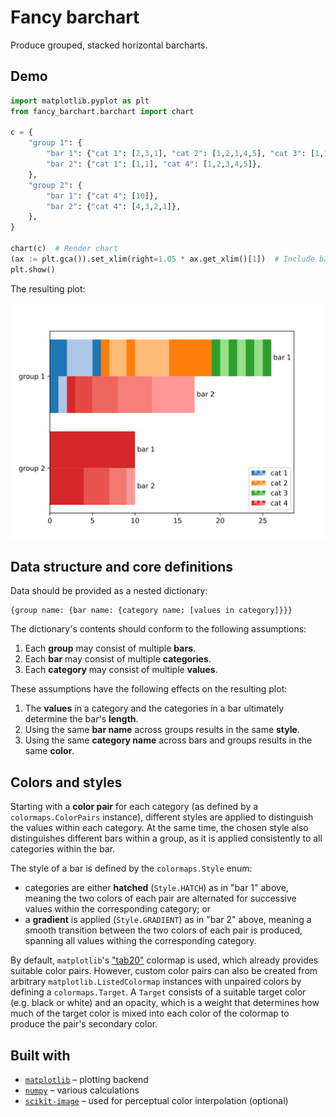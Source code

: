# Fancy barchart

Produce grouped, stacked horizontal barcharts.

## Demo

```python
import matplotlib.pyplot as plt
from fancy_barchart.barchart import chart

c = {
    "group 1": {
        "bar 1": {"cat 1": [2,3,1], "cat 2": [1,2,1,4,5], "cat 3": [1,1,1,1,1,1,1]},
        "bar 2": {"cat 1": [1,1], "cat 4": [1,2,3,4,5]},
    },
    "group 2": {
        "bar 1": {"cat 4": [10]},
        "bar 2": {"cat 4": [4,3,2,1]},
    },
}

chart(c)  # Render chart
(ax := plt.gca()).set_xlim(right=1.05 * ax.get_xlim()[1])  # Include bar 1's label
plt.show()
```
The resulting plot:

![resulting chart](resources/pics/sample_chart.svg)

## Data structure and core definitions

Data should be provided as a nested dictionary:
```text
{group name: {bar name: {category name: [values in category]}}}
```

The dictionary's contents should conform to the following assumptions:

1. Each **group** may consist of multiple **bars**.
2. Each **bar** may consist of multiple **categories**.
3. Each **category** may consist of multiple **values**.

These assumptions have the following effects on the resulting plot:

1. The **values** in a category and the categories in a bar ultimately determine the bar's **length**.
2. Using the same **bar name** across groups results in the same **style**.
3. Using the same **category name** across bars and groups results in the same **color**.

## Colors and styles

Starting with a **color pair** for each category (as defined by a `colormaps.ColorPairs` instance), different
styles are applied to distinguish the values within each category. At the same time, the chosen style also distinguishes
different bars within a group, as it is applied consistently to all categories within the bar.

The style of a bar is defined by the `colormaps.Style` enum: 

* categories are either **hatched** (`Style.HATCH`) as in "bar 1" above, meaning the two colors of each pair are
  alternated for successive values within the corresponding category; or
* a **gradient** is applied (`Style.GRADIENT`) as in "bar 2" above, meaning a smooth transition between the two colors
  of each pair is produced, spanning all values withing the corresponding category.

By default, `matplotlib`'s ["tab20"](https://matplotlib.org/stable/users/explain/colors/colormaps.html#qualitative)
colormap is used, which already provides suitable color pairs. However, custom color pairs can also be created from
arbitrary `matplotlib.ListedColormap` instances with unpaired colors by defining a `colormaps.Target`. A `Target`
consists of a suitable target color (e.g. black or white) and an opacity, which is a weight that determines how much of
the target color is mixed into each color of the colormap to produce the pair's secondary color.

## Built with

* [`matplotlib`](https://matplotlib.org/) – plotting backend
* [`numpy`](https://numpy.org/) – various calculations
* [`scikit-image`](https://scikit-image.org/) – used for perceptual color interpolation (optional)
